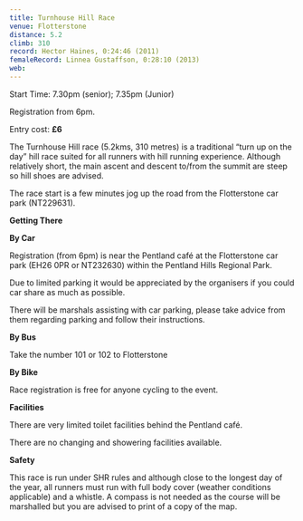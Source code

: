 ```yaml
---
title: Turnhouse Hill Race
venue: Flotterstone
distance: 5.2
climb: 310
record: Hector Haines, 0:24:46 (2011)
femaleRecord: Linnea Gustaffson, 0:28:10 (2013)
web: 
---
```

Start Time: 7.30pm (senior); 7.35pm (Junior)

Registration from 6pm.

Entry cost: **£6**

The Turnhouse Hill race (5.2kms, 310 metres) is a traditional “turn up on the day” hill race suited for all runners with hill running experience. Although relatively short, the main ascent and descent to/from the summit are steep so hill shoes are advised.

The race start is a few minutes jog up the road from the Flotterstone car park (NT229631).

**Getting There**

**By Car**

Registration (from 6pm) is near the Pentland café at the Flotterstone car park (EH26 0PR or NT232630) within the Pentland Hills Regional Park.

Due to limited parking it would be appreciated by the organisers if you could car share as much as possible.

There will be marshals assisting with car parking, please take advice from them regarding parking and follow their instructions.

**By Bus**

Take the number 101 or 102 to Flotterstone  

**By Bike**

Race registration is free for anyone cycling to the event.

**Facilities**

There are very limited toilet facilities behind the Pentland café.

There are no changing and showering facilities available.

**Safety**

This race is run under SHR rules and although close to the longest day of the year, all runners must run with full body cover (weather conditions applicable) and a whistle. A compass is not needed as the course will be marshalled but you are advised to print of a copy of the map.